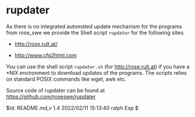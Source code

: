 # rupdater

As there is no integrated automated update mechanism for the programs from rose_swe we provide the Shell script `rupdater` for the following sites:

* <http://rose.rult.at/>

* <http://www.cfg2html.com>

You can use the shell script `rupdater.sh` (for <http://rose.rult.at>) if you have a *NIX environment to download updates of the programs. The scripts relies on standard POSIX commands like wget, awk etc.

Source code of rupdater can be found at <https://github.com/roseswe/rupdater>

$Id: README.md,v 1.4 2022/02/11 15:13:40 ralph Exp $
